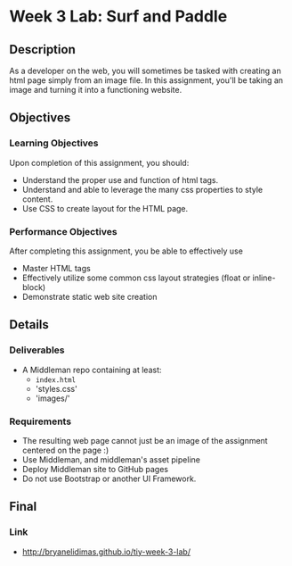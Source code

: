 # Week 3 Lab: Surf and Paddle

## Description
As a developer on the web, you will sometimes be tasked with creating an html page simply from an image file.  In this assignment, you&#x27;ll be taking an image and turning it into a functioning website.

## Objectives

### Learning Objectives

Upon completion of this assignment, you should:

* Understand the proper use and function of html tags.
* Understand and able to leverage the many css properties to style content.
* Use CSS to create layout for the HTML page.


### Performance Objectives

After completing this assignment, you be able to effectively use

* Master HTML tags
* Effectively utilize some common css layout strategies (float or inline-block)
* Demonstrate static web site creation


## Details

### Deliverables

* A Middleman repo containing at least:
  * `index.html`
  * 'styles.css'
  * 'images/'



### Requirements

* The resulting web page cannot just be an image of the assignment centered on the page :)
* Use Middleman, and middleman's asset pipeline
* Deploy Middleman site to GitHub pages
* Do not use Bootstrap or another UI Framework.

## Final

### Link

* http://bryanelidimas.github.io/tiy-week-3-lab/
